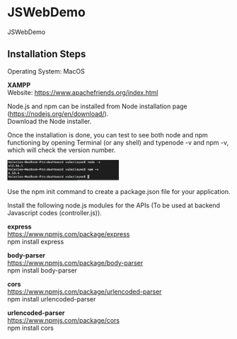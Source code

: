 # JSWebDemo
JSWebDemo

<H2> Installation Steps </H2>

Operating System: MacOS <br/>

<strong>XAMPP</strong> <br/>
Website: https://www.apachefriends.org/index.html

Node.js and npm can be installed from Node installation page (https://nodejs.org/en/download/). <br/>
Download the Node installer. <br/>

Once the installation is done, you can test to see both node and npm functioning by opening Terminal (or any shell) and typenode -v and npm -v, which will check the version number.

<img src="images/VersionNumber.png" width="50%" height="50%"> <br/>

Use the npm init command to create a package.json file for your application. <br/>

Install the following node.js modules for the APIs (To be used at backend Javascript codes (controller.js)). <br/>

<strong> express </strong> <br/>
https://www.npmjs.com/package/express <br/>
npm install express

<strong> body-parser </strong> <br/>
https://www.npmjs.com/package/body-parser <br/>
npm install body-parser


<strong> cors </strong> <br/>
https://www.npmjs.com/package/urlencoded-parser <br/>
npm install urlencoded-parser

<strong> urlencoded-parser </strong> <br/>
https://www.npmjs.com/package/cors <br/>
npm install cors
